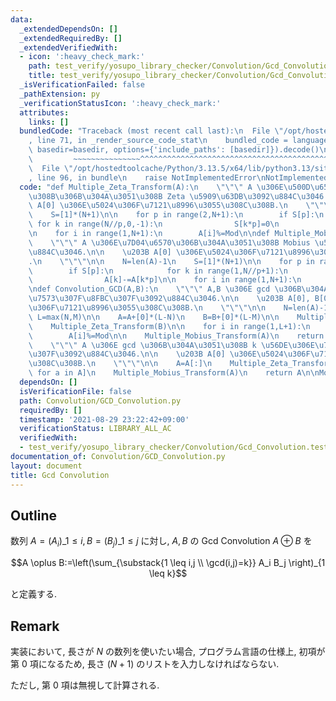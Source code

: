 ```yaml
---
data:
  _extendedDependsOn: []
  _extendedRequiredBy: []
  _extendedVerifiedWith:
  - icon: ':heavy_check_mark:'
    path: test_verify/yosupo_library_checker/Convolution/Gcd_Convolution.test.py
    title: test_verify/yosupo_library_checker/Convolution/Gcd_Convolution.test.py
  _isVerificationFailed: false
  _pathExtension: py
  _verificationStatusIcon: ':heavy_check_mark:'
  attributes:
    links: []
  bundledCode: "Traceback (most recent call last):\n  File \"/opt/hostedtoolcache/Python/3.13.5/x64/lib/python3.13/site-packages/onlinejudge_verify/documentation/build.py\"\
    , line 71, in _render_source_code_stat\n    bundled_code = language.bundle(stat.path,\
    \ basedir=basedir, options={'include_paths': [basedir]}).decode()\n          \
    \         ~~~~~~~~~~~~~~~^^^^^^^^^^^^^^^^^^^^^^^^^^^^^^^^^^^^^^^^^^^^^^^^^^^^^^^^^^^^^^^^^^\n\
    \  File \"/opt/hostedtoolcache/Python/3.13.5/x64/lib/python3.13/site-packages/onlinejudge_verify/languages/python.py\"\
    , line 96, in bundle\n    raise NotImplementedError\nNotImplementedError\n"
  code: "def Multiple_Zeta_Transform(A):\n    \"\"\" A \u306E\u500D\u6570\u3092\u8D70\
    \u308B\u306B\u304A\u3051\u308B Zeta \u5909\u63DB\u3092\u884C\u3046.\n\n    \u203B\
    \ A[0] \u306E\u5024\u306F\u7121\u8996\u3055\u308C\u308B.\n    \"\"\"\n\n    N=len(A)-1\n\
    \    S=[1]*(N+1)\n\n    for p in range(2,N+1):\n        if S[p]:\n           \
    \ for k in range(N//p,0,-1):\n                S[k*p]=0\n                A[k]+=A[k*p]\n\
    \n    for i in range(1,N+1):\n        A[i]%=Mod\n\ndef Multiple_Mobius_Transform(A):\n\
    \    \"\"\" A \u306E\u7D04\u6570\u306B\u304A\u3051\u308B Mobius \u5909\u63DB\u3092\
    \u884C\u3046.\n\n    \u203B A[0] \u306E\u5024\u306F\u7121\u8996\u3055\u308C\u308B\
    .\n    \"\"\"\n\n    N=len(A)-1\n    S=[1]*(N+1)\n\n    for p in range(2,N+1):\n\
    \        if S[p]:\n            for k in range(1,N//p+1):\n                S[k*p]=0\n\
    \                A[k]-=A[k*p]\n\n    for i in range(1,N+1):\n        A[i]%=Mod\n\
    \ndef Convolution_GCD(A,B):\n    \"\"\" A,B \u306E gcd \u306B\u304A\u3051\u308B\
    \u7573\u307F\u8FBC\u307F\u3092\u884C\u3046.\n\n    \u203B A[0], B[0] \u306E\u5024\
    \u306F\u7121\u8996\u3055\u308C\u308B.\n    \"\"\"\n\n    N=len(A)-1; M=len(B)-1;\
    \ L=max(N,M)\n\n    A=A+[0]*(L-N)\n    B=B+[0]*(L-M)\n\n    Multiple_Zeta_Transform(A)\n\
    \    Multiple_Zeta_Transform(B)\n\n    for i in range(1,L+1):\n        A[i]*=B[i]\n\
    \        A[i]%=Mod\n\n    Multiple_Mobius_Transform(A)\n    return A\n\ndef Convolution_Power_GCD(A,k):\n\
    \    \"\"\" A \u306E gcd \u306B\u304A\u3051\u308B k \u56DE\u306E\u7573\u307F\u8FBC\
    \u307F\u3092\u884C\u3046.\n\n    \u203B A[0] \u306E\u5024\u306F\u7121\u8996\u3055\
    \u308C\u308B.\n    \"\"\"\n\n    A=A[:]\n    Multiple_Zeta_Transform(A)\n    A=[pow(a,k,Mod)\
    \ for a in A]\n    Multiple_Mobius_Transform(A)\n    return A\n\nMod=998244353\n"
  dependsOn: []
  isVerificationFile: false
  path: Convolution/GCD_Convolution.py
  requiredBy: []
  timestamp: '2021-08-29 23:22:42+09:00'
  verificationStatus: LIBRARY_ALL_AC
  verifiedWith:
  - test_verify/yosupo_library_checker/Convolution/Gcd_Convolution.test.py
documentation_of: Convolution/GCD_Convolution.py
layout: document
title: Gcd Convolution
---
```


## Outline

数列 $A=(A_i)\_{1 \leq i}, B=(B_j)\_{1 \leq j}$ に対し, $A,B$ の Gcd Convolution $A \oplus B$ を

$$A \oplus B:=\left(\sum_{\substack{1 \leq i,j \\ \gcd(i,j)=k}} A_i B_j \right)_{1 \leq k}$$

と定義する.

## Remark

実装において, 長さが $N$ の数列を使いたい場合, プログラム言語の仕様上, 初項が第 $0$ 項になるため, 長さ $(N+1)$ のリストを入力しなければならない.

ただし, 第 $0$ 項は無視して計算される.
